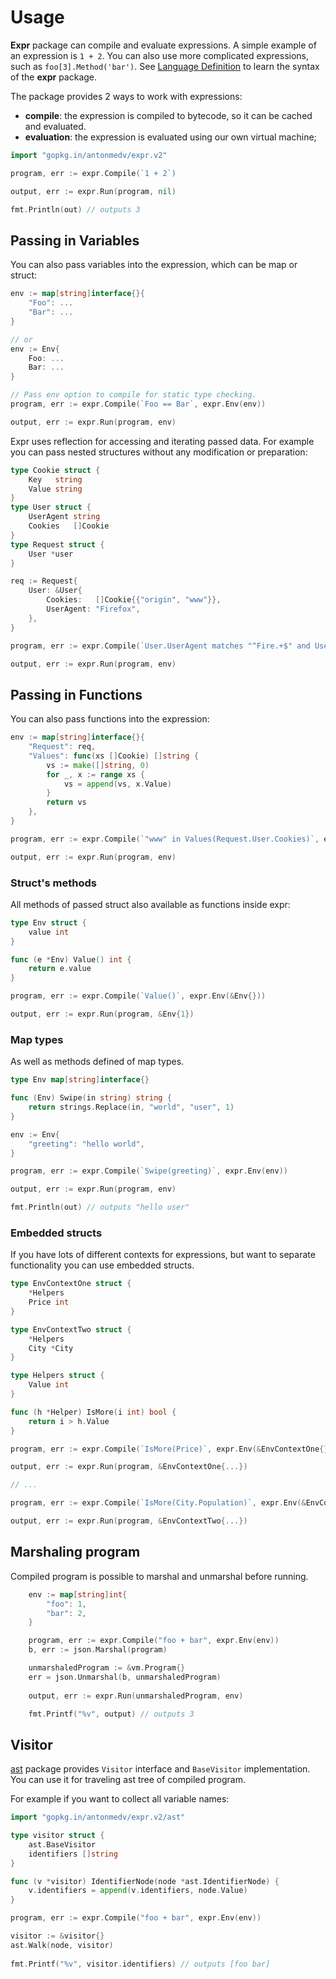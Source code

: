 # Usage

**Expr** package can compile and evaluate expressions.
A simple example of an expression is `1 + 2`. You can also use more complicated expressions, such as `foo[3].Method('bar')`. 
See [Language Definition](Language-Definition.md) to learn the syntax of the **expr** package.

The package provides 2 ways to work with expressions:

* **compile**: the expression is compiled to bytecode, so it can be cached and evaluated.
* **evaluation**: the expression is evaluated using our own virtual machine;

```go
import "gopkg.in/antonmedv/expr.v2"

program, err := expr.Compile(`1 + 2`)

output, err := expr.Run(program, nil) 

fmt.Println(out) // outputs 3
```

## Passing in Variables

You can also pass variables into the expression, which can be map or struct:

```go
env := map[string]interface{}{
	"Foo": ...
	"Bar": ...
}

// or
env := Env{
	Foo: ...
	Bar: ...
}

// Pass env option to compile for static type checking.
program, err := expr.Compile(`Foo == Bar`, expr.Env(env))

output, err := expr.Run(program, env) 
```

Expr uses reflection for accessing and iterating passed data. 
For example you can pass nested structures without any modification or preparation:

```go
type Cookie struct {
	Key   string
	Value string
}
type User struct {
	UserAgent string
	Cookies   []Cookie
}
type Request struct {
	User *user
}

req := Request{
	User: &User{
        Cookies:   []Cookie{{"origin", "www"}},
	    UserAgent: "Firefox",
    },
}

program, err := expr.Compile(`User.UserAgent matches "^Fire.+$" and User.Cookies[0].Value == "www"`, expr.Env(env))

output, err := expr.Run(program, env) 
```

## Passing in Functions

You can also pass functions into the expression:

```go
env := map[string]interface{}{
	"Request": req,
	"Values": func(xs []Cookie) []string {
		vs := make([]string, 0)
		for _, x := range xs {
			vs = append(vs, x.Value)
		}
		return vs
	},
}

program, err := expr.Compile(`"www" in Values(Request.User.Cookies)`, expr.Env(env))

output, err := expr.Run(program, env) 
```

### Struct's methods

All methods of passed struct also available as functions inside expr:

```go
type Env struct {
	value int
}

func (e *Env) Value() int {
	return e.value
}

program, err := expr.Compile(`Value()`, expr.Env(&Env{}))

output, err := expr.Run(program, &Env{1}) 
```

### Map types

As well as methods defined of map types.

```go
type Env map[string]interface{}

func (Env) Swipe(in string) string {
	return strings.Replace(in, "world", "user", 1)
}

env := Env{
	"greeting": "hello world",
}

program, err := expr.Compile(`Swipe(greeting)`, expr.Env(env))

output, err := expr.Run(program, env)

fmt.Println(out) // outputs "hello user"
```

### Embedded structs

If you have lots of different contexts for expressions, but want to separate functionality you can use embedded structs.

```go
type EnvContextOne struct {
    *Helpers
	Price int
}

type EnvContextTwo struct {
    *Helpers
	City *City
}

type Helpers struct {
	Value int
}

func (h *Helper) IsMore(i int) bool {
	return i > h.Value
}

program, err := expr.Compile(`IsMore(Price)`, expr.Env(&EnvContextOne{}))

output, err := expr.Run(program, &EnvContextOne{...})

// ...

program, err := expr.Compile(`IsMore(City.Population)`, expr.Env(&EnvContextTwo{}))

output, err := expr.Run(program, &EnvContextTwo{...})
```

## Marshaling program

Compiled program is possible to marshal and unmarshal before running.

```go
    env := map[string]int{
		"foo": 1,
		"bar": 2,
	}

	program, err := expr.Compile("foo + bar", expr.Env(env))
	b, err := json.Marshal(program)

	unmarshaledProgram := &vm.Program{}
	err = json.Unmarshal(b, unmarshaledProgram)
	
	output, err := expr.Run(unmarshaledProgram, env)

	fmt.Printf("%v", output) // outputs 3
```

## Visitor

[ast](https://godoc.org/gopkg.in/antonmedv/expr.v2/ast) package provides `Visitor` interface and `BaseVisitor` implementation. 
You can use it for traveling ast tree of compiled program.

For example if you want to collect all variable names:

```go
import "gopkg.in/antonmedv/expr.v2/ast"

type visitor struct {
	ast.BaseVisitor
	identifiers []string
}

func (v *visitor) IdentifierNode(node *ast.IdentifierNode) {
	v.identifiers = append(v.identifiers, node.Value)
}

program, err := expr.Compile("foo + bar", expr.Env(env))

visitor := &visitor{}
ast.Walk(node, visitor)
	
fmt.Printf("%v", visitor.identifiers) // outputs [foo bar]

```
